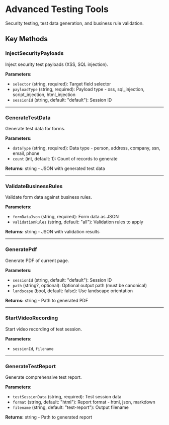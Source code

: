 # Advanced Testing Tools

Security testing, test data generation, and business rule validation.

## Key Methods

### InjectSecurityPayloads
Inject security test payloads (XSS, SQL injection).

**Parameters:**
- `selector` (string, required): Target field selector
- `payloadType` (string, required): Payload type - xss, sql_injection, script_injection, html_injection
- `sessionId` (string, default: "default"): Session ID

---

### GenerateTestData
Generate test data for forms.

**Parameters:**
- `dataType` (string, required): Data type - person, address, company, ssn, email, phone
- `count` (int, default: 1): Count of records to generate

**Returns:** string - JSON with generated test data

---

### ValidateBusinessRules
Validate form data against business rules.

**Parameters:**
- `formDataJson` (string, required): Form data as JSON
- `validationRules` (string, default: "all"): Validation rules to apply

**Returns:** string - JSON with validation results

---

### GeneratePdf
Generate PDF of current page.

**Parameters:**
- `sessionId` (string, default: "default"): Session ID
- `path` (string?, optional): Optional output path (must be canonical)
- `landscape` (bool, default: false): Use landscape orientation

**Returns:** string - Path to generated PDF

---

### StartVideoRecording
Start video recording of test session.

**Parameters:**
- `sessionId`, `filename`

---

### GenerateTestReport
Generate comprehensive test report.

**Parameters:**
- `testSessionData` (string, required): Test session data
- `format` (string, default: "html"): Report format - html, json, markdown
- `filename` (string, default: "test-report"): Output filename

**Returns:** string - Path to generated report
